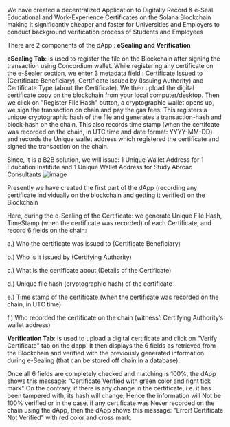 We have created a decentralized Application to Digitally Record & e-Seal Educational and Work-Experience Certificates on the Solana Blockchain 
making it significantly cheaper and faster for Universities and Employers to conduct background verification process of Students and Employees

There are 2 components of the dApp : **eSealing and Verification** 

**eSealing Tab**: is used to register the file on the Blockchain after signing the transaction using Concordium wallet. 
While registering any certificate on the e-Sealer section, we enter 3 metadata field : Certificate Issued to (Certificate Beneficiary), Certificate Issued by (Issuing Authority) and Certificate Type (about the Certificate).
We then upload the digital certificate copy on the blockchain from your local computer/desktop.
Then we click on "Register File Hash" button, a cryptographic wallet opens up, we sign the transaction on chain and pay the gas fees. 
This registers a unique cryptographic hash of the file and generates a transaction-hash and block-hash on the chain.
This also records time stamp (when the certifcate was recorded on the chain, in UTC time and date format: YYYY-MM-DD) and records the Unique wallet address which registered the certificate and signed the transaction on the chain.

Since, it is a B2B solution, we will issue: 1 Unique Wallet Address for 1 Education Institute and 1 Unique Wallet Address for Study Abroad Consultants
![image](https://github.com/edubuk/rust-smart-contract/assets/41775852/52cf18ad-b47c-4228-a9aa-19fc37f3ef0c)

Presently we have created the first part of the dApp (recording any certificate individually on the blockchain and getting it verified) on the Blockchain

Here, during the e-Sealing of the Certificate: we generate Unique File Hash, TimeStamp (when the certificate was recorded) of each Certificate, and record 6 fields on the chain: 

a.) Who the certificate was issued to (Certificate Beneficiary) 

b.) Who is it issued by (Certifying Authority) 

c.) What is the certificate about (Details of the Certificate)

d.) Unique file hash (cryptographic hash) of the certificate 

e.) Time stamp of the certificate (when the certificate was recorded on the chain, in UTC time) 

f.) Who recorded the certificate on the chain (witness’: Certifying Authority’s wallet address)

**Verification Tab**: is used to upload a digital certificate and click on "Verify Certificate" tab on the dapp.
It then displays the 6 fields as retrieved from the Blockchain and verified with the previously generated information during e-Sealing (that can be stored off chain in a database).

Once all 6 fields are completely checked and matching is 100%, the dApp shows this message: "Certificate Verified with green color and right tick mark"
On the contrary, if there is any change in the certificate, i.e. it has been tampered with, its hash will change, 
Hence the information will Not be 100% verified or in the case, if any certificate was Never recorded on the chain using the dApp, 
then the dApp shows this message: "Error! Certificate Not Verified" with red color and cross mark.





